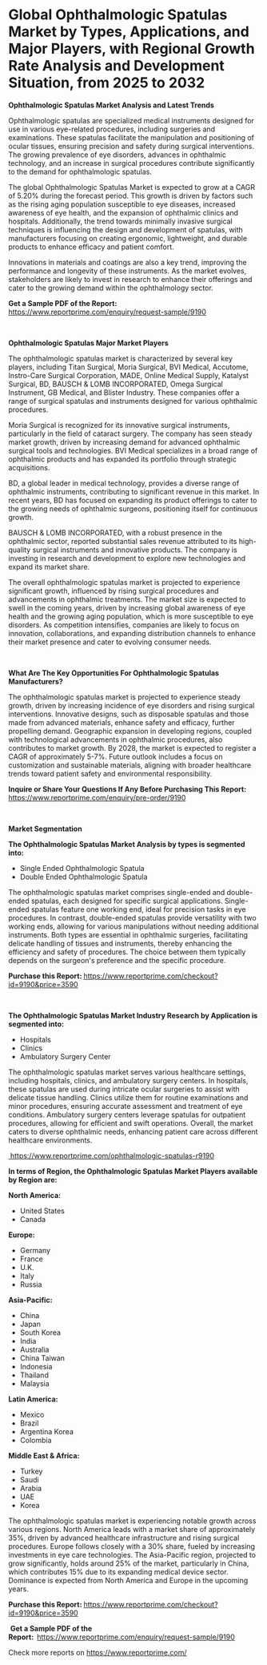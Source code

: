 <p><h1>Global Ophthalmologic Spatulas Market by Types, Applications, and Major Players, with Regional Growth Rate Analysis and Development Situation, from 2025 to 2032</h1></p><p><strong>Ophthalmologic Spatulas Market Analysis and Latest Trends</strong></p>
<p><p>Ophthalmologic spatulas are specialized medical instruments designed for use in various eye-related procedures, including surgeries and examinations. These spatulas facilitate the manipulation and positioning of ocular tissues, ensuring precision and safety during surgical interventions. The growing prevalence of eye disorders, advances in ophthalmic technology, and an increase in surgical procedures contribute significantly to the demand for ophthalmologic spatulas.</p><p>The global Ophthalmologic Spatulas Market is expected to grow at a CAGR of 5.20% during the forecast period. This growth is driven by factors such as the rising aging population susceptible to eye diseases, increased awareness of eye health, and the expansion of ophthalmic clinics and hospitals. Additionally, the trend towards minimally invasive surgical techniques is influencing the design and development of spatulas, with manufacturers focusing on creating ergonomic, lightweight, and durable products to enhance efficacy and patient comfort.</p><p>Innovations in materials and coatings are also a key trend, improving the performance and longevity of these instruments. As the market evolves, stakeholders are likely to invest in research to enhance their offerings and cater to the growing demand within the ophthalmology sector.</p></p>
<p><strong>Get a Sample PDF of the Report:&nbsp;</strong> <a href="https://www.reportprime.com/enquiry/request-sample/9190?utm_campaign=3314&utm_medium=2&utm_source=Github&utm_content=ia&utm_term=20032025&utm_id=ophthalmologic-spatulas">https://www.reportprime.com/enquiry/request-sample/9190</a></p>
<p>&nbsp;</p>
<p><strong>Ophthalmologic Spatulas Major Market Players</strong></p>
<p><p>The ophthalmologic spatulas market is characterized by several key players, including Titan Surgical, Moria Surgical, BVI Medical, Accutome, Instro-Care Surgical Corporation, MADE, Online Medical Supply, Katalyst Surgical, BD, BAUSCH & LOMB INCORPORATED, Omega Surgical Instrument, GB Medical, and Blister Industry. These companies offer a range of surgical spatulas and instruments designed for various ophthalmic procedures.</p><p>Moria Surgical is recognized for its innovative surgical instruments, particularly in the field of cataract surgery. The company has seen steady market growth, driven by increasing demand for advanced ophthalmic surgical tools and technologies. BVI Medical specializes in a broad range of ophthalmic products and has expanded its portfolio through strategic acquisitions.</p><p>BD, a global leader in medical technology, provides a diverse range of ophthalmic instruments, contributing to significant revenue in this market. In recent years, BD has focused on expanding its product offerings to cater to the growing needs of ophthalmic surgeons, positioning itself for continuous growth.</p><p>BAUSCH & LOMB INCORPORATED, with a robust presence in the ophthalmic sector, reported substantial sales revenue attributed to its high-quality surgical instruments and innovative products. The company is investing in research and development to explore new technologies and expand its market share.</p><p>The overall ophthalmologic spatulas market is projected to experience significant growth, influenced by rising surgical procedures and advancements in ophthalmic treatments. The market size is expected to swell in the coming years, driven by increasing global awareness of eye health and the growing aging population, which is more susceptible to eye disorders. As competition intensifies, companies are likely to focus on innovation, collaborations, and expanding distribution channels to enhance their market presence and cater to evolving consumer needs.</p></p>
<p>&nbsp;</p>
<p><strong>What Are The Key Opportunities For Ophthalmologic Spatulas Manufacturers?</strong></p>
<p><p>The ophthalmologic spatulas market is projected to experience steady growth, driven by increasing incidence of eye disorders and rising surgical interventions. Innovative designs, such as disposable spatulas and those made from advanced materials, enhance safety and efficacy, further propelling demand. Geographic expansion in developing regions, coupled with technological advancements in ophthalmic procedures, also contributes to market growth. By 2028, the market is expected to register a CAGR of approximately 5-7%. Future outlook includes a focus on customization and sustainable materials, aligning with broader healthcare trends toward patient safety and environmental responsibility.</p></p>
<p><strong>Inquire or Share Your Questions If Any Before Purchasing This Report:</strong> <a href="https://www.reportprime.com/enquiry/pre-order/9190?utm_campaign=3314&utm_medium=2&utm_source=Github&utm_content=ia&utm_term=20032025&utm_id=ophthalmologic-spatulas">https://www.reportprime.com/enquiry/pre-order/9190</a></p>
<p>&nbsp;</p>
<p><strong>Market Segmentation</strong></p>
<p><strong>The Ophthalmologic Spatulas Market Analysis by types is segmented into:</strong></p>
<p><ul><li>Single Ended Ophthalmologic Spatula</li><li>Double Ended Ophthalmologic Spatula</li></ul></p>
<p><p>The ophthalmologic spatulas market comprises single-ended and double-ended spatulas, each designed for specific surgical applications. Single-ended spatulas feature one working end, ideal for precision tasks in eye procedures. In contrast, double-ended spatulas provide versatility with two working ends, allowing for various manipulations without needing additional instruments. Both types are essential in ophthalmic surgeries, facilitating delicate handling of tissues and instruments, thereby enhancing the efficiency and safety of procedures. The choice between them typically depends on the surgeon's preference and the specific procedure.</p></p>
<p><strong>Purchase this Report:&nbsp;</strong><a href="https://www.reportprime.com/checkout?id=9190&price=3590&utm_campaign=3314&utm_medium=2&utm_source=Github&utm_content=ia&utm_term=20032025&utm_id=ophthalmologic-spatulas">https://www.reportprime.com/checkout?id=9190&price=3590</a></p>
<p>&nbsp;</p>
<p><strong>The Ophthalmologic Spatulas Market Industry Research by Application is segmented into:</strong></p>
<p><ul><li>Hospitals</li><li>Clinics</li><li>Ambulatory Surgery Center</li></ul></p>
<p><p>The ophthalmologic spatulas market serves various healthcare settings, including hospitals, clinics, and ambulatory surgery centers. In hospitals, these spatulas are used during intricate ocular surgeries to assist with delicate tissue handling. Clinics utilize them for routine examinations and minor procedures, ensuring accurate assessment and treatment of eye conditions. Ambulatory surgery centers leverage spatulas for outpatient procedures, allowing for efficient and swift operations. Overall, the market caters to diverse ophthalmic needs, enhancing patient care across different healthcare environments.</p></p>
<p><a href="https://www.reportprime.com/ophthalmologic-spatulas-r9190?utm_campaign=3314&utm_medium=2&utm_source=Github&utm_content=ia&utm_term=20032025&utm_id=ophthalmologic-spatulas">&nbsp;https://www.reportprime.com/ophthalmologic-spatulas-r9190</a></p>
<p><strong>In terms of Region, the Ophthalmologic Spatulas Market Players available by Region are:</strong></p>
<p>
    <p> <strong> North America: </strong>
        <ul>
            <li>United States</li>
            <li>Canada</li>
        </ul>
        </p> 
    <p> <strong> Europe: </strong>
        <ul>
            <li>Germany</li>
            <li>France</li>
            <li>U.K.</li>
            <li>Italy</li>
            <li>Russia</li>
        </ul>
        </p> 
    <p> <strong> Asia-Pacific: </strong>
        <ul>
            <li>China</li>
            <li>Japan</li>
            <li>South Korea</li>
            <li>India</li>
            <li>Australia</li>
            <li>China Taiwan</li>
            <li>Indonesia</li>
            <li>Thailand</li>
            <li>Malaysia</li>
        </ul>
        </p> 
    <p> <strong> Latin America: </strong>
        <ul>
            <li>Mexico</li>
            <li>Brazil</li>
            <li>Argentina Korea</li>
            <li>Colombia</li>
        </ul>
        </p> 
    <p> <strong> Middle East & Africa: </strong>
        <ul>
            <li>Turkey</li>
            <li>Saudi</li>
            <li>Arabia</li>
            <li>UAE</li>
            <li>Korea</li>
        </ul>
    </p>
    </p>
<p><p>The ophthalmologic spatulas market is experiencing notable growth across various regions. North America leads with a market share of approximately 35%, driven by advanced healthcare infrastructure and rising surgical procedures. Europe follows closely with a 30% share, fueled by increasing investments in eye care technologies. The Asia-Pacific region, projected to grow significantly, holds around 25% of the market, particularly in China, which contributes 15% due to its expanding medical device sector. Dominance is expected from North America and Europe in the upcoming years.</p></p>
<p><strong>Purchase this Report: </strong><a href="https://www.reportprime.com/checkout?id=9190&price=3590&utm_campaign=3314&utm_medium=2&utm_source=Github&utm_content=ia&utm_term=20032025&utm_id=ophthalmologic-spatulas">https://www.reportprime.com/checkout?id=9190&price=3590</a></p>
<p>&nbsp;<strong>Get a Sample PDF of the Report:&nbsp;&nbsp;</strong><a href="https://www.reportprime.com/enquiry/request-sample/9190?utm_campaign=3314&utm_medium=2&utm_source=Github&utm_content=ia&utm_term=20032025&utm_id=ophthalmologic-spatulas">https://www.reportprime.com/enquiry/request-sample/9190</a></p>
<p><strong></strong></p>
<p>Check more reports on <a href="https://www.reportprime.com/?utm_campaign=3314&utm_medium=2&utm_source=Github&utm_content=ia&utm_term=20032025&utm_id=ophthalmologic-spatulas">https://www.reportprime.com/</a></p>